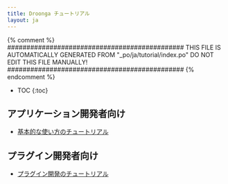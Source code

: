 ```yaml
---
title: Droonga チュートリアル
layout: ja
---
```


{% comment %}
##############################################
  THIS FILE IS AUTOMATICALLY GENERATED FROM
  "_po/ja/tutorial/index.po"
  DO NOT EDIT THIS FILE MANUALLY!
##############################################
{% endcomment %}


* TOC
{:toc}

## アプリケーション開発者向け

 * [基本的な使い方のチュートリアル](basic/)

## プラグイン開発者向け

 * [プラグイン開発のチュートリアル](plugin-development/)


